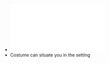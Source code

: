 - ![Week 4- Visual Design.pdf](../assets/Week_4-_Visual_Design_1631653342821_0.pdf)
- Costume can situate you in the setting